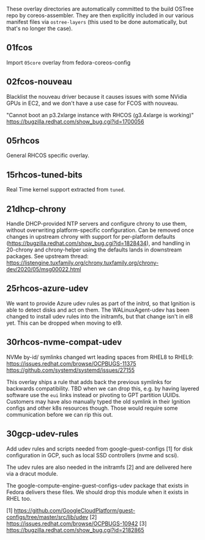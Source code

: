 These overlay directories are automatically committed to the build OSTree repo
by coreos-assembler. They are then explicitly included in our various manifest
files via `ostree-layers` (this used to be done automatically, but that's no
longer the case).

01fcos
------

Import `05core` overlay from fedora-coreos-config

02fcos-nouveau
--------------

Blacklist the nouveau driver because it causes issues with some NVidia GPUs in
EC2, and we don't have a use case for FCOS with nouveau.

"Cannot boot an p3.2xlarge instance with RHCOS (g3.4xlarge is working)"
https://bugzilla.redhat.com/show_bug.cgi?id=1700056

05rhcos
-------

General RHCOS specific overlay.

15rhcos-tuned-bits
------------------

Real Time kernel support extracted from `tuned`.

21dhcp-chrony
-------------

Handle DHCP-provided NTP servers and configure chrony to use them,
without overwriting platform-specific configuration. Can be removed
once changes in upstream chrony with support for per-platform
defaults (https://bugzilla.redhat.com/show_bug.cgi?id=1828434),
and handling in 20-chrony and chrony-helper using the defaults
lands in downstream packages. See upstream thread:
https://listengine.tuxfamily.org/chrony.tuxfamily.org/chrony-dev/2020/05/msg00022.html

25rhcos-azure-udev
------------------

We want to provide Azure udev rules as part of the initrd, so that Ignition
is able to detect disks and act on them. The WALinuxAgent-udev has been
changed to install udev rules into the initramfs, but that change isn't
in el8 yet. This can be dropped when moving to el9.

30rhcos-nvme-compat-udev
------------------------

NVMe by-id/ symlinks changed wrt leading spaces from RHEL8 to RHEL9:
https://issues.redhat.com/browse/OCPBUGS-11375
https://github.com/systemd/systemd/issues/27155

This overlay ships a rule that adds back the previous symlinks for backwards
compatibility. TBD when we can drop this, e.g. by having layered software use
the `eui` links instead or pivoting to GPT partition UUIDs. Customers may have
also manually typed the old symlink in their Ignition configs and other k8s
resources though. Those would require some communication before we can rip this
out.

30gcp-udev-rules
-------------------

Add udev rules and scripts needed from google-guest-configs [1] for disk
configuration in GCP, such as local SSD controllers (nvme and scsi).

The udev rules are also needed in the initramfs [2] and are delivered here via a dracut
module.

The google-compute-engine-guest-configs-udev package that exists in Fedora delivers
these files. We should drop this module when it exists in RHEL too.

[1] https://github.com/GoogleCloudPlatform/guest-configs/tree/master/src/lib/udev
[2] https://issues.redhat.com/browse/OCPBUGS-10942
[3] https://bugzilla.redhat.com/show_bug.cgi?id=2182865

